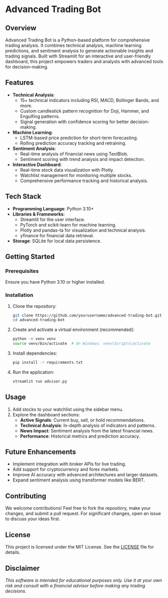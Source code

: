 # Advanced Trading Bot

## Overview
Advanced Trading Bot is a Python-based platform for comprehensive trading analysis. It combines technical analysis, machine learning predictions, and sentiment analysis to generate actionable insights and trading signals. Built with Streamlit for an interactive and user-friendly dashboard, this project empowers traders and analysts with advanced tools for decision-making.

## Features
- **Technical Analysis**:
  - 15+ technical indicators including RSI, MACD, Bollinger Bands, and more.
  - Custom candlestick pattern recognition for Doji, Hammer, and Engulfing patterns.
  - Signal generation with confidence scoring for better decision-making.
- **Machine Learning**:
  - LSTM-based price prediction for short-term forecasting.
  - Rolling prediction accuracy tracking and retraining.
- **Sentiment Analysis**:
  - Real-time analysis of financial news using TextBlob.
  - Sentiment scoring with trend analysis and impact detection.
- **Interactive Dashboard**:
  - Real-time stock data visualization with Plotly.
  - Watchlist management for monitoring multiple stocks.
  - Comprehensive performance tracking and historical analysis.

## Tech Stack
- **Programming Language**: Python 3.10+
- **Libraries & Frameworks**:
  - Streamlit for the user interface.
  - PyTorch and scikit-learn for machine learning.
  - Plotly and pandas-ta for visualization and technical analysis.
  - yfinance for financial data retrieval.
- **Storage**: SQLite for local data persistence.

## Getting Started
### Prerequisites
Ensure you have Python 3.10 or higher installed.

### Installation
1. Clone the repository:
   ```bash
   git clone https://github.com/yourusername/advanced-trading-bot.git
   cd advanced-trading-bot
   ```
2. Create and activate a virtual environment (recommended):
   ```bash
   python -m venv venv
   source venv/bin/activate  # On Windows: venv\Scripts\activate
   ```
3. Install dependencies:
   ```bash
   pip install -r requirements.txt
   ```
4. Run the application:
   ```bash
   streamlit run advisor.py
   ```

## Usage
1. Add stocks to your watchlist using the sidebar menu.
2. Explore the dashboard sections:
   - **Active Signals**: Current buy, sell, or hold recommendations.
   - **Technical Analysis**: In-depth analysis of indicators and patterns.
   - **News Impact**: Sentiment analysis from the latest financial news.
   - **Performance**: Historical metrics and prediction accuracy.

## Future Enhancements
- Implement integration with broker APIs for live trading.
- Add support for cryptocurrency and forex markets.
- Improve AI accuracy with advanced architectures and larger datasets.
- Expand sentiment analysis using transformer models like BERT.

## Contributing
We welcome contributions! Feel free to fork the repository, make your changes, and submit a pull request. For significant changes, open an issue to discuss your ideas first.

## License
This project is licensed under the MIT License. See the [LICENSE](LICENSE) file for details.

## Disclaimer
*This software is intended for educational purposes only. Use it at your own risk and consult with a financial advisor before making any trading decisions.*

